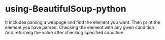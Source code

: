 # using-BeautifulSoup-python
It includes parsing a webpage and find the element you want.
Then print the element you have parsed.
Checking the element with any given condition.
And returning the value after checking specified condition.
